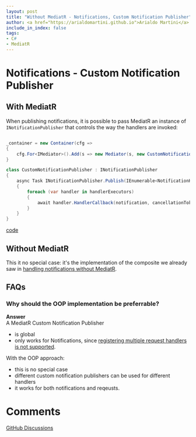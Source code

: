 ```yaml
---
layout: post
title: "Without MediatR - Notifications, Custom Notification Publisher"
author: <a href="https://arialdomartini.github.io">Arialdo Martini</a>
include_in_index: false
tags:
- C#
- MediatR
---
```

# Notifications - Custom Notification Publisher
## With MediatR
When publishing notifications, it is possible to pass MediatR an instance of `INotificationPublisher` that controls the way the handlers are invoked:

```csharp

_container = new Container(cfg =>
{
    cfg.For<IMediator>().Add(s => new Mediator(s, new CustomNotificationPublisher()))
}

class CustomNotificationPublisher : INotificationPublisher
{
    async Task INotificationPublisher.Publish(IEnumerable<NotificationHandlerExecutor> handlerExecutors, INotification notification, CancellationToken cancellationToken)
    {
        foreach (var handler in handlerExecutors)
        {
            await handler.HandlerCallback(notification, cancellationToken).ConfigureAwait(false);
        }
    }
}
```
[code](https://github.com/arialdomartini/without-mediatr/blob/master/src/WithoutMediatR/CustomNotificationPublisher/With.cs)

## Without MediatR
This it no special case: it's the implementation of the composite we already saw in [handling notifications without MediatR](without-mediatr-notifications).

## FAQs
### Why should the OOP implementation be preferrable?
**Answer**<br/>
A MediatR Custom Notification Publisher

* is global
* only works for Notifications, since [registering multiple request handlers is not supported](without-mediatr-request-response-multiple-registration).

With the OOP approach:

* this is no special case
* different custom notification publishers can be used for different handlers
* it works for both notifications and reqeusts.

# Comments
[GitHub Discussions](https://github.com/arialdomartini/arialdomartini.github.io/discussions/22)
